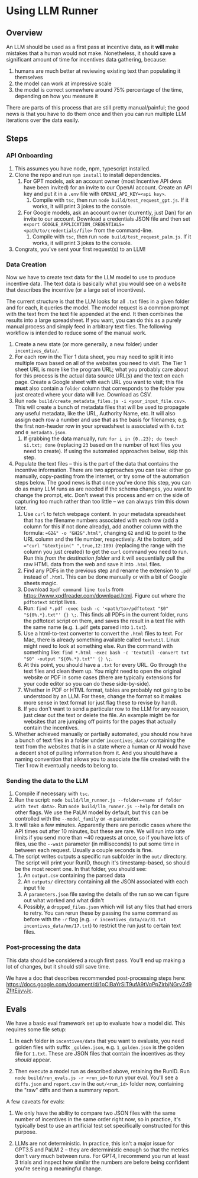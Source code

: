 # Using LLM Runner

## Overview

An LLM should be used as a first pass at incentive data, as it **will** make mistakes that a human would not make. Nonetheless, it should save a significant amount of time for incentives data gathering, because:

1) humans are much better at reviewing existing text than populating it themselves
2) the model can work at impressive scale
3) the model is correct somewhere around 75% percentage of the time, depending on how you measure it

There are parts of this process that are still pretty manual/painful; the good news is that you have to do them once and then you can run multiple LLM iterations over the data easily.

## Steps

### API Onboarding
1. This assumes you have node, npm, typescript installed.
1. Clone the repo and run `npm install` to install dependencies.
   1. For GPT models, ask an account owner (most Incentive API devs have been invited) for an invite to our OpenAI account. Create an API key and put it in a `.env` file with `OPENAI_API_KEY=<api key>`.
      1. Compile with `tsc`, then run `node build/test_request_gpt.js`. If it works, it will print 3 jokes to the console.
   2. For Google models, ask an account owner (currently, just Dan) for an invite to our account. Download a credentials JSON file and then set `export GOOGLE_APPLICATION_CREDENTIALS=<path/to/credentials/file>` from the command-line.
      1. Compile with `tsc`, then run `node build/test_request_palm.js`. If it works, it will print 3 jokes to the console.
2. Congrats, you've sent your first request(s) to an LLM!

### Data Creation
Now we have to create text data for the LLM model to use to produce incentive data. The text data is basically what you would see on a website that describes the incentive (or a large set of incentives).

The current structure is that the LLM looks for all `.txt` files in a given folder and for each, it queries the model. The model request is a common prompt with the text from the text file appended at the end. It then combines the results into a large spreadsheet. If you want, you can do this as a purely manual process and simply feed in arbitrary text files. The following workflow is intended to reduce some of the manual work.

1. Create a new state (or more generally, a new folder) under `incentives_data/`.
2. For each row in the Tier 1 data sheet, you may need to split it into multiple rows based on all of the websites you need to visit. The Tier 1 sheet URL is more like the program URL; what you probably care about for this process is the actual data source URL(s) and the text on each page. Create a Google sheet with each URL you want to visit; this file **must** also contain a `folder` column that corresponds to the folder you just created where your data will live. Download as CSV.
3. Run `node build/create_metadata_files.js -i <your_input_file.csv>`. This will create a bunch of metadata files that will be used to propagate any useful metadata, like the URL, Authority Name, etc. It will also assign each row a number and use that as the basis for filenames; e.g. the first non-header row in your spreadsheet is associated with `0.txt` and `0_metadata.json`.
   1. If grabbing the data manually, run: `for i in {0..23}; do touch $i.txt; done` (replacing `23` based on the number of text files you need to create). If using the automated approaches below, skip this step.
4. Populate the text files – this is the part of the data that contains the incentive information. There are two approaches you can take: either go manually, copy-pasting from the internet, or try some of the automation steps below. The good news is that once you've done this step, you can do as many LLM runs as are needed if the schema changes, you want to change the prompt, etc. Don't sweat this process and err on the side of capturing too much rather than too little – we can always trim this down later.
   1. Use `curl` to fetch webpage content. In your metadata spreadsheet that has the filename numbers associated with each row (add a column for this if not done already), add another column with the formula: `=G2&" -o "&H2&".html"`, changing `G2` and `H2` to point to the URL column and the file number, respectively. At the bottom, add `="curl "&textjoin(" ",true,I2:I89)` (replacing the range with the column you just created) to get the `curl` command you need to run. Run this *from the destination folder* and it will sequentially pull the raw HTML data from the web and save it into `.html` files.
   2. Find any PDFs in the previous step and rename the extension to `.pdf` instead of `.html`. This can be done manually or with a bit of Google sheets magic.
   3. Download `Xpdf command line tools` from https://www.xpdfreader.com/download.html. Figure out where the `pdftotext` script lives.
   4. Run: `find *.pdf -exec bash -c '<path/to>/pdftotext "$0" "${0%.*}.txt"' {} \;`. This finds all PDFs in the current folder, runs the pdftotext script on them, and saves the result in a text file with the same name (e.g. `1.pdf` gets parsed into `1.txt`).
   5. Use a html-to-text converter to convert the `.html` files to text. For Mac, there is already something available called `textutil`. Linux might need to look at something else. Run the command with something like: `find *.html -exec bash -c 'textutil -convert txt "$0" -output "${0%.*}.txt"' {} \;`.
   6. At this point, you should have a `.txt` for every URL. Go through the text files and clean them up. You might need to open the original website or PDF in some cases (there are typically extensions for your code editor so you can do these side-by-side).
     1. Whether in PDF or HTML format, tables are probably not going to be understood by an LLM. For these, change the format so it makes more sense in text format (or just flag these to revise by hand).
     2. If you don't want to send a particular row to the LLM for any reason, just clear out the text or delete the file. An example might be for websites that are jumping off points for the pages that actually contain the incentives.
 5. Whether achieved manually or partially automated, you should now have a bunch of text files in a folder under `incentives_data/` containing the text from the websites that is in a state where a human or AI would have a decent shot of pulling information from it. And you should have a naming convention that allows you to associate the file created with the Tier 1 row it eventually needs to belong to.

### Sending the data to the LLM
1. Compile if necessary with `tsc`.
2. Run the script: `node build/llm_runner.js --folder=<name of folder with text data>`. Run `node build/llm_runner.js --help` for details on other flags. We use the PaLM model by default, but this can be controlled with the `--model_family` or `-m` parameter.
3. It will take a few minutes. Apparently there are periodic cases where the API times out after 10 minutes, but these are rare. We will run into rate limits if you send more than ~40 requests at once, so if you have lots of files, use the `--wait` parameter (in milliseconds) to put some time in between each request. Usually a couple seconds is fine.
4. The script writes outputs a specific run subfolder in the `out/` directory. The script will print your RunID, though it's timestamp-based, so should be the most recent one. In that folder, you should see:
   1. An `output.csv` containing the parsed data
   2. An `outputs/` directory containing all the JSON associated with each input file
   3. A `parameters.json` file saving the details of the run so we can figure out what worked and what didn't
   4. Possibly, a `dropped_files.json` which will list any files that had errors to retry. You can rerun these by passing the same command as before with the `-r` flag (e.g. `-r incentives_data/ca/31.txt incentives_data/mn/17.txt`) to restrict the run just to certain text files.

### Post-processing the data
This data should be considered a rough first pass. You'll end up making a lot of changes, but it should still save time.

We have a doc that describes recommended post-processing steps here: https://docs.google.com/document/d/1pCIBaYrSiT9ufA9tVqPpZlrbjNGrvZd9ZfItEjjyvJc.

## Evals

We have a basic eval framework set up to evaluate how a model did. This requires some file setup:

1. In each folder in `incentives/data` that you want to evaluate, you need golden files with suffix `_golden.json`, e.g. `1_golden.json` is the golden file for `1.txt`. These are JSON files that contain the incentives as they *should* appear. 

2. Then execute a model run as described above, retaining the RunID. Run `node build/run_evals.js -r <run_id>` to run your eval. You'll see a `diffs.json` and `report.csv` in the `out/<run_id>` folder now, containing the "raw" diffs and then a summary report.

A few caveats for evals:
1. We only have the ability to compare two JSON files with the same number of incentives in the same order right now, so in practice, it's typically best to use an artificial test set specifically constructed for this purpose.

2. LLMs are not deterministic. In practice, this isn't a major issue for GPT3.5 and PaLM 2 – they are deterministic enough so that the metrics don't vary much between runs. For GPT4, I recommend you run at least 3 trials and inspect how similar the numbers are before being confident you're seeing a meaningful change.